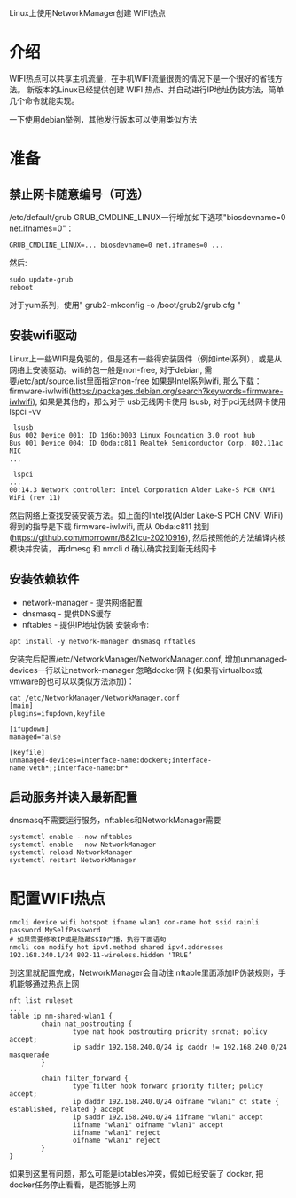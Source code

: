 Linux上使用NetworkManager创建 WIFI热点

# 介绍
WIFI热点可以共享主机流量，在手机WIFI流量很贵的情况下是一个很好的省钱方法。
新版本的Linux已经提供创建 WIFI 热点、并自动进行IP地址伪装方法，简单几个命令就能实现。 

一下使用debian举例，其他发行版本可以使用类似方法

# 准备
## 禁止网卡随意编号（可选）
/etc/default/grub GRUB_CMDLINE_LINUX一行增加如下选项"biosdevname=0 net.ifnames=0"：
```
GRUB_CMDLINE_LINUX=... biosdevname=0 net.ifnames=0 ...
```
然后:
```
sudo update-grub
reboot
```

对于yum系列，使用"    grub2-mkconfig -o /boot/grub2/grub.cfg "



## 安装wifi驱动
Linux上一些WIFI是免驱的，但是还有一些得安装固件（例如intel系列），或是从网络上安装驱动。wifi的包一般是non-free, 对于debian, 需要/etc/apt/source.list里面指定non-free 
如果是Intel系列wifi, 那么下载： firmware-iwlwifi(https://packages.debian.org/search?keywords=firmware-iwlwifi), 
如果是其他的，那么对于 usb无线网卡使用 lsusb, 对于pci无线网卡使用 lspci -vv
```
 lsusb
Bus 002 Device 001: ID 1d6b:0003 Linux Foundation 3.0 root hub
Bus 001 Device 004: ID 0bda:c811 Realtek Semiconductor Corp. 802.11ac NIC
...

 lspci
...
00:14.3 Network controller: Intel Corporation Alder Lake-S PCH CNVi WiFi (rev 11)

```

然后网络上查找安装安装方法。如上面的Intel找(Alder Lake-S PCH CNVi WiFi)得到的指导是下载 firmware-iwlwifi,
而从 0bda:c811 找到 (https://github.com/morrownr/8821cu-20210916), 然后按照他的方法编译内核模块并安装，
再dmesg 和 nmcli d 确认确实找到新无线网卡


## 安装依赖软件
* network-manager - 提供网络配置
* dnsmasq         - 提供DNS缓存
* nftables        - 提供IP地址伪装
安装命令:
```
apt install -y network-manager dnsmasq nftables
```

安装完后配置/etc/NetworkManager/NetworkManager.conf, 增加unmanaged-devices一行以让network-manager 忽略docker网卡(如果有virtualbox或vmware的也可以以类似方法添加)：
```
cat /etc/NetworkManager/NetworkManager.conf
[main]
plugins=ifupdown,keyfile

[ifupdown]
managed=false

[keyfile]
unmanaged-devices=interface-name:docker0;interface-name:veth*;;interface-name:br*

```

## 启动服务并读入最新配置
dnsmasq不需要运行服务，nftables和NetworkManager需要

```
systemctl enable --now nftables
systemctl enable --now NetworkManager
systemctl reload NetworkManager
systemctl restart NetworkManager

```

# 配置WIFI热点
```
nmcli device wifi hotspot ifname wlan1 con-name hot ssid rainli password MySelfPassword
# 如果需要修改IP或是隐藏SSID广播，执行下面语句
nmcli con modify hot ipv4.method shared ipv4.addresses 192.168.240.1/24 802-11-wireless.hidden 'TRUE’
```
到这里就配置完成，NetworkManager会自动往 nftable里面添加IP伪装规则，手机能够通过热点上网
```
nft list ruleset
...
table ip nm-shared-wlan1 {
        chain nat_postrouting {
                type nat hook postrouting priority srcnat; policy accept;
                ip saddr 192.168.240.0/24 ip daddr != 192.168.240.0/24 masquerade
        }

        chain filter_forward {
                type filter hook forward priority filter; policy accept;
                ip daddr 192.168.240.0/24 oifname "wlan1" ct state { established, related } accept
                ip saddr 192.168.240.0/24 iifname "wlan1" accept
                iifname "wlan1" oifname "wlan1" accept
                iifname "wlan1" reject
                oifname "wlan1" reject
        }
}

```
如果到这里有问题，那么可能是iptables冲突，假如已经安装了 docker, 把docker任务停止看看，是否能够上网
